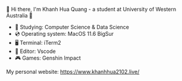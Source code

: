 👋 Hi there, I'm Khanh Hua Quang - a student at University of Western Australia 🏫
- 📗 Studying: Computer Science & Data Science
- 💿 Operating system: MacOS 11.6 BigSur
- 🖥 Terminal: iTerm2
- 📝 Editor: Vscode
- 🎮 Games: Genshin Impact

My personal website: https://www.khanhhua2102.live/
